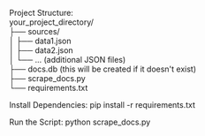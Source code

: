 Project Structure:  
your_project_directory/  
├── sources/  
│   ├── data1.json  
│   ├── data2.json  
│   └── ... (additional JSON files)  
├── docs.db (this will be created if it doesn't exist)  
├── scrape_docs.py  
└── requirements.txt  


Install Dependencies: 
pip install -r requirements.txt


Run the Script: 
python scrape_docs.py
